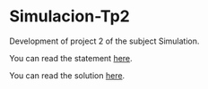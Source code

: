# Simulacion-Tp2

Development of project 2 of the subject Simulation.

You can read the statement [here](https://github.com/SaFernandezC/Simulacion-Tp2/blob/main/Enunciado.pdf).

You can read the solution [here](https://github.com/SaFernandezC/Simulacion-Tp2/blob/main/Tp2.ipynb).
